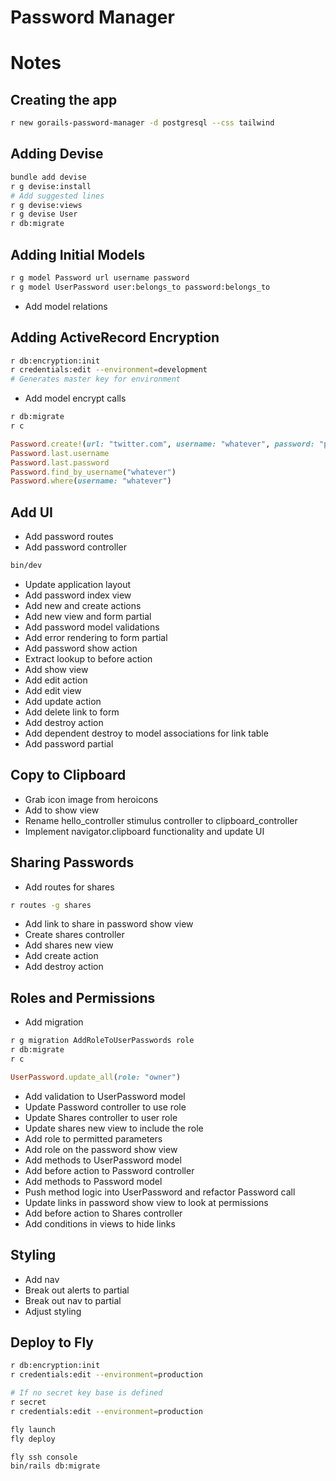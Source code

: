 # Password Manager

# Notes

## Creating the app

```sh
r new gorails-password-manager -d postgresql --css tailwind
```

## Adding Devise

```sh
bundle add devise
r g devise:install
# Add suggested lines
r g devise:views
r g devise User
r db:migrate
```

## Adding Initial Models

```sh
r g model Password url username password
r g model UserPassword user:belongs_to password:belongs_to
```

- Add model relations

## Adding ActiveRecord Encryption

```sh
r db:encryption:init
r credentials:edit --environment=development
# Generates master key for environment
```

- Add model encrypt calls

```sh
r db:migrate
r c
```

```ruby
Password.create!(url: "twitter.com", username: "whatever", password: "password1234$")
Password.last.username
Password.last.password
Password.find_by_username("whatever")
Password.where(username: "whatever")
```

## Add UI

- Add password routes
- Add password controller

```sh
bin/dev
```

- Update application layout
- Add password index view
- Add new and create actions
- Add new view and form partial
- Add password model validations
- Add error rendering to form partial
- Add password show action
- Extract lookup to before action
- Add show view
- Add edit action
- Add edit view
- Add update action
- Add delete link to form
- Add destroy action
- Add dependent destroy to model associations for link table
- Add password partial

## Copy to Clipboard

- Grab icon image from heroicons
- Add to show view
- Rename hello_controller stimulus controller to clipboard_controller
- Implement navigator.clipboard functionality and update UI

## Sharing Passwords

- Add routes for shares

```sh
r routes -g shares
```

- Add link to share in password show view
- Create shares controller
- Add shares new view
- Add create action
- Add destroy action

## Roles and Permissions

- Add migration

```sh
r g migration AddRoleToUserPasswords role
r db:migrate
r c
```

```ruby
UserPassword.update_all(role: "owner")
```

- Add validation to UserPassword model
- Update Password controller to use role
- Update Shares controller to user role
- Update shares new view to include the role
- Add role to permitted parameters
- Add role on the password show view
- Add methods to UserPassword model
- Add before action to Password controller
- Add methods to Password model
- Push method logic into UserPassword and refactor Password call
- Update links in password show view to look at permissions
- Add before action to Shares controller
- Add conditions in views to hide links

## Styling

- Add nav
- Break out alerts to partial
- Break out nav to partial
- Adjust styling

## Deploy to Fly

```sh
r db:encryption:init
r credentials:edit --environment=production

# If no secret key base is defined
r secret
r credentials:edit --environment=production

fly launch
fly deploy

fly ssh console
bin/rails db:migrate
```
